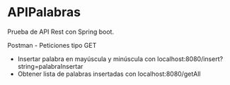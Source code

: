 # APIPalabras
Prueba de API Rest con Spring boot.


Postman - Peticiones tipo GET
  * Insertar palabra en mayúscula y minúscula con localhost:8080/insert?string=palabraInsertar
  * Obtener lista de palabras insertadas con localhost:8080/getAll
